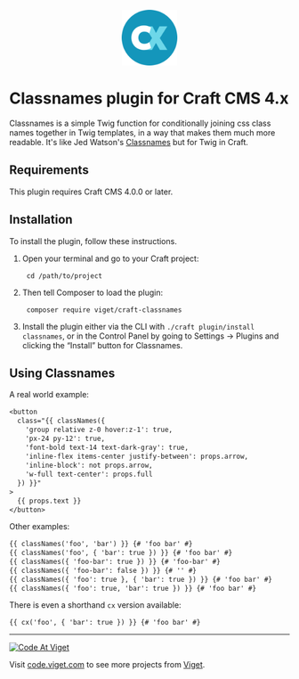 <p align="center"><img src="resources/icon.png" width="100"></p>

# Classnames plugin for Craft CMS 4.x

Classnames is a simple Twig function for conditionally joining css class names together in Twig templates, in a way that makes them much more readable. It's like Jed Watson's [Classnames](https://github.com/JedWatson/classnames) but for Twig in Craft.

## Requirements

This plugin requires Craft CMS 4.0.0 or later.

## Installation

To install the plugin, follow these instructions.

1. Open your terminal and go to your Craft project:

        cd /path/to/project

2. Then tell Composer to load the plugin:

        composer require viget/craft-classnames

3. Install the plugin either via the CLI with `./craft plugin/install classnames`, or in the Control Panel by going to Settings → Plugins and clicking the “Install” button for Classnames.

## Using Classnames

A real world example:

```twig
<button
  class="{{ classNames({
    'group relative z-0 hover:z-1': true,
    'px-24 py-12': true,
    'font-bold text-14 text-dark-gray': true,
    'inline-flex items-center justify-between': props.arrow,
    'inline-block': not props.arrow,
    'w-full text-center': props.full
  }) }}"
>
  {{ props.text }}
</button>
```

Other examples:

```twig
{{ classNames('foo', 'bar') }} {# 'foo bar' #}
{{ classNames('foo', { 'bar': true }) }} {# 'foo bar' #}
{{ classNames({ 'foo-bar': true }) }} {# 'foo-bar' #}
{{ classNames({ 'foo-bar': false }) }} {# '' #}
{{ classNames({ 'foo': true }, { 'bar': true }) }} {# 'foo bar' #}
{{ classNames({ 'foo': true, 'bar': true }) }} {# 'foo bar' #}
```

There is even a shorthand `cx` version available:

```twig
{{ cx('foo', { 'bar': true }) }} {# 'foo bar' #}
```

***

<a href="http://code.viget.com">
  <img src="http://code.viget.com/github-banner.png" alt="Code At Viget">
</a>

Visit [code.viget.com](http://code.viget.com) to see more projects from [Viget](https://viget.com).

